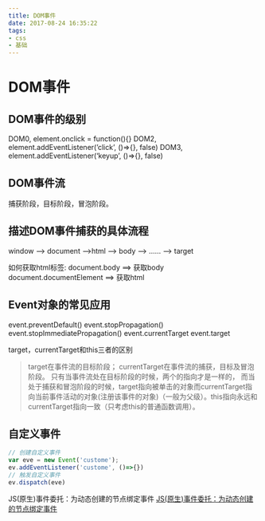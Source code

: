 ```yaml
---
title: DOM事件
date: 2017-08-24 16:35:22
tags:
- css
- 基础
---
```


# DOM事件

## DOM事件的级别
DOM0, element.onclick = function(){}
DOM2, element.addEventListener(’click’, ()=>{}, false)
DOM3, element.addEventListener(‘keyup’, ()=>{}, false)

## DOM事件流
捕获阶段，目标阶段，冒泡阶段。

## 描述DOM事件捕获的具体流程
window --> document —>html —> body —> …… —> target

如何获取html标签:
document.body ==> 获取body
document.documentElement ==> 获取html

## Event对象的常见应用
event.preventDefault()
event.stopPropagation()
event.stopImmediatePropagation()
event.currentTarget
event.target

 target，currentTarget和this三者的区别
 >target在事件流的目标阶段；
 >currentTarget在事件流的捕获，目标及冒泡阶段。
 >只有当事件流处在目标阶段的时候，两个的指向才是一样的， 而当处于捕获和冒泡阶段的时候，target指向被单击的对象而currentTarget指向当前事件活动的对象(注册该事件的对象)（一般为父级）。this指向永远和currentTarget指向一致（只考虑this的普通函数调用）。

## 自定义事件
``` javascript
// 创建自定义事件
var eve = new Event('custome');
ev.addEventListener('custome', ()=>{})
// 触发自定义事件
ev.dispatch(eve)
```

JS(原生)事件委托：为动态创建的节点绑定事件
[JS(原生)事件委托：为动态创建的节点绑定事件](http://www.cnblogs.com/chengyanfen/p/3716163.html)